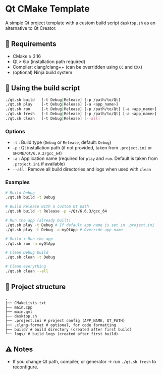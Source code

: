 # Qt CMake Template

A simple Qt project template with a custom build script `desktop.sh` as an
alternative to Qt Creator.

## 🔧 Requirements

- CMake ≥ 3.16
- Qt ≥ 6.x (installation path required)
- Compiler: clang/clang++ (can be overridden using `CC` and `CXX`)
- (optional) Ninja build system

## 🚀 Using the build script

```bash
./qt.sh build   [-t Debug|Release] [-p /path/to/Qt]
./qt.sh play    [-t Debug|Release] [-a <app_name>]
./qt.sh run     [-t Debug|Release] [-p /path/to/Qt] [-a <app_name>]
./qt.sh fresh   [-t Debug|Release] [-p /path/to/Qt] [-a <app_name>]
./qt.sh clean   [-t Debug|Release] [--all]
```

### Options

- `-t` : Build type (`Debug` or `Release`, default: `Debug`)
- `-p` : Qt installation path (if not provided, taken from
  `.project.ini` or `$HOME/Qt/6.9.2/gcc_64`)
- `-a` : Application name (required for `play` and `run`. Default is taken
  from `.project.ini` if available)
- `--all` : Remove all build directories and logs when used with
  `clean`

### Examples

```bash
# Build Debug
./qt.sh build -t Debug

# Build Release with a custom Qt path
./qt.sh build -t Release -p ~/Qt/6.6.3/gcc_64

# Run the app (already built)
./qt.sh play -t Debug # If default app name is set in .project.ini
./qt.sh play -t Debug -a myQtApp # Override app name

# Build + Run the app
./qt.sh run -a myQtApp

# Clean Debug build
./qt.sh clean -t Debug

# Clean everything
./qt.sh clean --all
```

## 📁 Project structure

    .
    ├── CMakeLists.txt
    ├── main.cpp
    ├── main.qml
    ├── desktop.sh
    ├── .project.ini # project config (APP_NAME, QT_PATH)
    ├── .clang-format # optional, for code formatting
    ├── build/ # build directory (created after first build)
    └── logs/ # build logs (created after first build)

## ⚠️ Notes

- If you change Qt path, compiler, or generator → run `./qt.sh fresh`
  to reconfigure.
